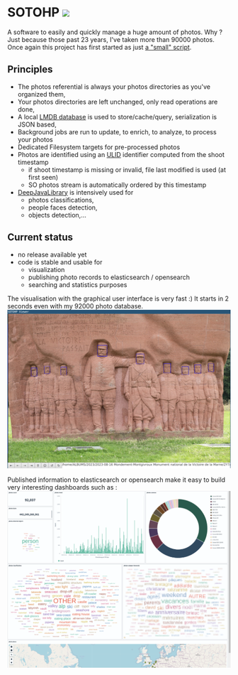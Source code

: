 # SOTOHP [![][sotohpImg]][sotohpLnk]

A software to easily and quickly manage a huge amount of photos. Why ? Just because those past 23 years, I've taken more than 90000
photos. Once again this project has first started as just [a "small" script][photosc].

## Principles

- The photos referential is always your photos directories as you've organized them,
- Your photos directories are left unchanged, only read operations are done,
- A local [LMDB database][lmdb] is used to store/cache/query, serialization is JSON based,
- Background jobs are run to update, to enrich, to analyze, to process your photos
- Dedicated Filesystem targets for pre-processed photos
- Photos are identified using an [ULID][ulid] identifier computed from the shoot timestamp
  - if shoot timestamp is missing or invalid, file last modified is used (at first seen)
  - SO photos stream is automatically ordered by this timestamp
- [DeepJavaLibrary][djl] is intensively used for 
  - photos classifications,
  - people faces detection,
  - objects detection,...

## Current status
- no release available yet
- code is stable and usable for
  - visualization
  - publishing photo records to elasticsearch / opensearch
  - searching and statistics purposes

The visualisation with the graphical user interface is very fast :) It starts in 2 seconds even with my 92000 photo database.  
![](gui-viewer.png)

Published information to elasticsearch or opensearch make it easy to build very interesting dashboards such as :
![](gui-dashboard.png)


[photosc]: https://gist.github.com/dacr/46718666ae96ebac300b27c80ed7bec3
[ulid]: https://github.com/ulid/spec
[djl]: https://github.com/deepjavalibrary/djl
[lmdb]: https://github.com/dacr/zio-lmdb

[sotohp]:    https://github.com/dacr/sotohp
[sotohpImg]: https://img.shields.io/maven-central/v/fr.janalyse/sotohp-model_3.svg
[sotohpLnk]: https://mvnrepository.com/artifact/fr.janalyse/sotohp-model
